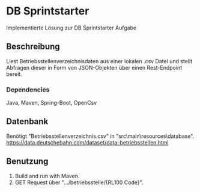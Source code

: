 # DB Sprintstarter
 Implementierte Lösung zur DB Sprintstarter Aufgabe
 
## Beschreibung
 Liest Betriebsstellenverzeichnisdaten aus einer lokalen .csv Datei und stellt Abfragen dieser in Form von JSON-Objekten über einen Rest-Endpoint bereit.
 
### Dependencies
 Java, Maven, Spring-Boot, OpenCsv
 
## Datenbank
 Benötigt "Betriebsstellenverzeichnis.csv" in "src\main\resources\database\".
 https://data.deutschebahn.com/dataset/data-betriebsstellen.html
 
## Benutzung
 1. Build and run with Maven.
 2. GET Request über ".../betriebsstelle/{RL100 Code}".
